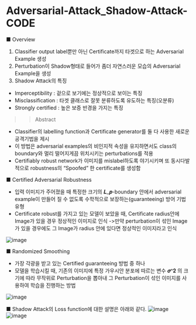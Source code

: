 # Adversarial-Attack_Shadow-Attack-CODE
■ Overview
1. Classifier output label뿐만 아닌 Certificate까지 타겟으로 하는 Adversarial Example 생성
2. Perturbation이 Shadow형태로 들어가 좀더 자연스러운 모습의 Adversarial Example을 생성
3. Shadow Attack의 특징
- Imperceptibility : 겉으로 보기에는 정상적으로 보이는 특징
- Misclassification : 타겟 클래스로 잘못 분류하도록 유도하는 특징(오분류)
- Strongly certified : 높은 보증 반경을 가지는 특징 

>>  Abstract
- Classifier의 labelling function과 Certificate generator를 둘 다 사용한 새로운 공격기법을 제시
- 이 방법은 adversarial examples의 비인지적 속성을 유지하면서도 class의 boundary와 멀리 떨어지게끔 위치시키는 perturbations를 적용
- Certifiably robust network가 이미지를 mislabel하도록 야기시키며 또 동시다발적으로 robustness의 “Spoofed” 한 certificate를 생성함

■ Certified Adversarial Robustness
- 입력 이미지가 주어졌을 때 특정한 크기의 𝑳_𝒑-boundary 안에서 adversarial example이 만들어 질 수 없도록 수학적으로 보장하는(guaranteeing) 방어 기법 유형
- Certificate robust를 가지고 있는 모델이 보았을 때, Certificate radius안에 Image가 있을 경우 정상적인 이미지로 인식 ->만약 perturbation이 섞인 Image가 있을 경우에도 그 Image가 radius 안에 있다면 정상적인 이미지라고 인식 

![image](https://user-images.githubusercontent.com/50358274/97447516-f9a15c80-1972-11eb-8033-980a4f7f5b07.png)

■ Randomized Smoothing
- 가장 각광을 받고 있는 Certified guaranteeing 방법 중 하나
- 모델을 학습시킬 때, 기존의 이미지에 특정 가우시안 분포에 따르는 변수 𝝈^𝟐 의 크기에 따라 무작위로 Perturbation을 뽑아내 그 Perturbation이 섞인 이미지를 사용하여 학습을 진행하는 방법

![image](https://user-images.githubusercontent.com/50358274/97447390-da0a3400-1972-11eb-8c73-b565dcb2ab8f.png)

■ Shadow Attack의 Loss function에 대한 설명은 아래와 같다.
![image](https://user-images.githubusercontent.com/50358274/97448438-ffe40880-1973-11eb-889a-294f87117d32.png)
![image](https://user-images.githubusercontent.com/50358274/97448473-0a060700-1974-11eb-9c3c-b12974db7156.png)
